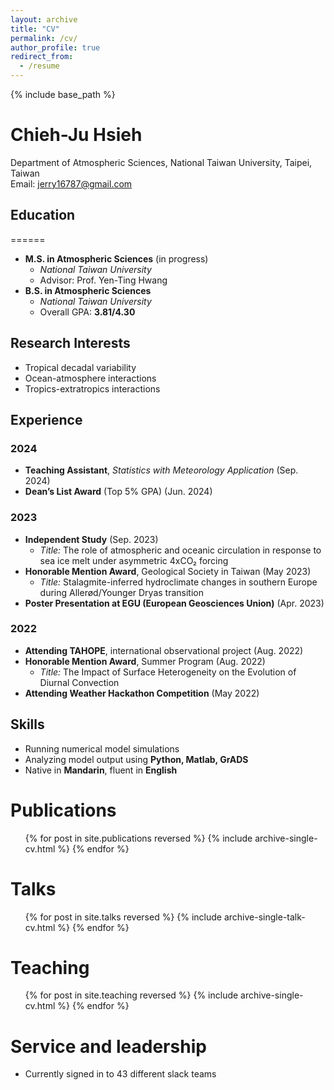 ```yaml
---
layout: archive
title: "CV"
permalink: /cv/
author_profile: true
redirect_from:
  - /resume
---
```


{% include base_path %}

# Chieh-Ju Hsieh
Department of Atmospheric Sciences, National Taiwan University, Taipei, Taiwan  
Email: jerry16787@gmail.com  

## Education
======
- **M.S. in Atmospheric Sciences** (in progress)  
  - *National Taiwan University*  
  - Advisor: Prof. Yen-Ting Hwang
- **B.S. in Atmospheric Sciences**  
  - *National Taiwan University*  
  - Overall GPA: **3.81/4.30**
    
## Research Interests  
- Tropical decadal variability  
- Ocean-atmosphere interactions  
- Tropics-extratropics interactions


## Experience  

### 2024  
- **Teaching Assistant**, *Statistics with Meteorology Application* (Sep. 2024)  
- **Dean’s List Award** (Top 5% GPA) (Jun. 2024)  

### 2023  
- **Independent Study** (Sep. 2023)  
  - *Title:* The role of atmospheric and oceanic circulation in response to sea ice melt under asymmetric 4xCO₂ forcing  
- **Honorable Mention Award**, Geological Society in Taiwan (May 2023)  
  - *Title:* Stalagmite-inferred hydroclimate changes in southern Europe during Allerød/Younger Dryas transition  
- **Poster Presentation at EGU (European Geosciences Union)** (Apr. 2023)  

### 2022  
- **Attending TAHOPE**, international observational project (Aug. 2022)  
- **Honorable Mention Award**, Summer Program (Aug. 2022)  
  - *Title:* The Impact of Surface Heterogeneity on the Evolution of Diurnal Convection  
- **Attending Weather Hackathon Competition** (May 2022)  
  
## Skills  
- Running numerical model simulations  
- Analyzing model output using **Python, Matlab, GrADS**  
- Native in **Mandarin**, fluent in **English**  

Publications
======
  <ul>{% for post in site.publications reversed %}
    {% include archive-single-cv.html %}
  {% endfor %}</ul>
  
Talks
======
  <ul>{% for post in site.talks reversed %}
    {% include archive-single-talk-cv.html  %}
  {% endfor %}</ul>
  
Teaching
======
  <ul>{% for post in site.teaching reversed %}
    {% include archive-single-cv.html %}
  {% endfor %}</ul>
  
Service and leadership
======
* Currently signed in to 43 different slack teams
